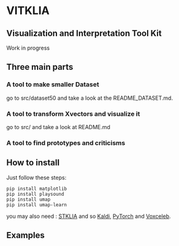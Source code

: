 # VITKLIA
## Visualization and Interpretation Tool Kit 

Work in progress


## Three main parts 

### A tool to make smaller Dataset

go to src/dataset50 and take a look at the README_DATASET.md. 

### A tool to transform Xvectors and visualize it

go to src/ and take a look at README.md

### A tool to find prototypes and criticisms

## How to install

Just follow these steps:
```
pip install matplotlib
pip install playsound
pip install umap
pip install umap-learn
```

you may also need : [STKLIA](https://github.com/Chaanks/stklia/)
and so [Kaldi](https://kaldi-asr.org/doc/install.html), [PyTorch](https://pytorch.org/) and [Voxceleb](https://www.robots.ox.ac.uk/~vgg/data/voxceleb/).

## Examples 
